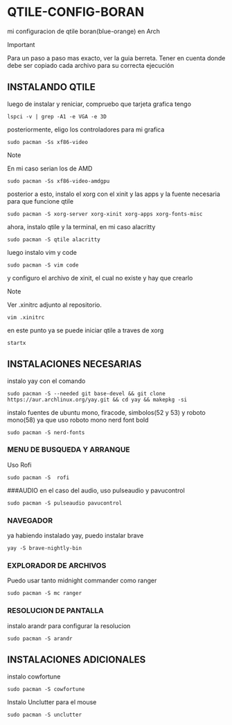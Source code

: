 # QTILE-CONFIG-BORAN
mi configuracion de qtile boran(blue-orange) en Arch
>[!IMPORTANT]
> Para un paso a paso mas exacto, ver la guia berreta. Tener en cuenta donde debe ser copiado cada archivo para su correcta ejecución

                                                                                                                                                                                         
## INSTALANDO QTILE                                                                                                                                                                                            
                                                                                                                                                                                                
                                                                                                                                                                        


luego de instalar y reniciar, compruebo que tarjeta grafica tengo                        
```
lspci -v | grep -A1 -e VGA -e 3D
```


posteriormente, eligo los controladores para mi grafica                      
```
sudo pacman -Ss xf86-video
```
>[!NOTE]
> En mi caso serian los de AMD
```
sudo pacman -Ss xf86-video-amdgpu
```

posterior a esto, instalo el xorg con el xinit y las apps y la fuente necesaria para que funcione qtile
```
sudo pacman -S xorg-server xorg-xinit xorg-apps xorg-fonts-misc
```


ahora, instalo qtile y la terminal, en mi caso alacritty 
```
sudo pacman -S qtile alacritty
```

luego instalo vim y code
```
sudo pacman -S vim code
```

y configuro el archivo de xinit, el cual no existe y hay que crearlo                                                                    
>[!NOTE]
> Ver .xinitrc adjunto al repositorio.
```
vim .xinitrc                                                                                      
```

en este punto ya se puede iniciar qtile a traves de xorg                                                                                    
```
startx
```


## INSTALACIONES NECESARIAS

instalo yay con el comando    
```
sudo pacman -S --needed git base-devel && git clone https://aur.archlinux.org/yay.git && cd yay && makepkg -si                                                                                                              
```

instalo fuentes de ubuntu mono, firacode, simbolos(52 y 53) y roboto mono(58) ya que uso roboto mono nerd font bold                                                                                                                                                       
```
sudo pacman -S nerd-fonts 
```

### MENU DE BUSQUEDA Y ARRANQUE
Uso Rofi
```
sudo pacman -S  rofi
```

###AUDIO
en el caso del audio, uso pulseaudio y pavucontrol
```
sudo pacman -S pulseaudio pavucontrol
```

### NAVEGADOR

ya habiendo instalado yay, puedo instalar brave
```
yay -S brave-nightly-bin
```

### EXPLORADOR DE ARCHIVOS

Puedo usar tanto midnight commander como ranger
```
sudo pacman -S mc ranger
```

                                                                                                     
### RESOLUCION DE PANTALLA

instalo arandr para configurar la resolucion                                                                                                                                                                                                                 
```
sudo pacman -S arandr
```                                                                                                                                                                                                                                     
                                                                 

## INSTALACIONES ADICIONALES                                                                           

instalo cowfortune                                                                                                                                                                                      
```  
sudo pacman -S cowfortune
```

Instalo Unclutter para el mouse                                                                                                           
```  
sudo pacman -S unclutter
```  
